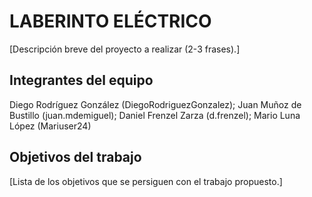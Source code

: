 # LABERINTO ELÉCTRICO

[Descripción breve del proyecto a realizar (2-3 frases).]

## Integrantes del equipo

Diego Rodríguez González (DiegoRodriguezGonzalez); Juan Muñoz de Bustillo (juan.mdemiguel); Daniel Frenzel Zarza (d.frenzel); Mario Luna López (Mariuser24)

## Objetivos del trabajo

[Lista de los objetivos que se persiguen con el trabajo propuesto.]
